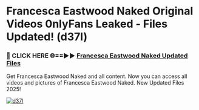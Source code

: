 # Francesca Eastwood Naked Original Videos 0nlyFans Leaked - Files Updated! (d37l)

<h3>🔴 CLICK HERE 🌐==►► <a href="https://tinyurl.com/yckcrads" rel="nofollow">Francesca Eastwood Naked Updated Files</a></h3>

Get Francesca Eastwood Naked and all content. Now you can access all videos and pictures of Francesca Eastwood Naked. New Updated Files 2025!

[![d37l](https://i.imgur.com/hpKpOFt.gif)](https://tinyurl.com/yckcrads)
